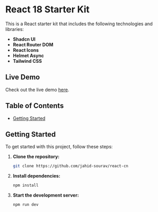 # React 18 Starter Kit

This is a React starter kit that includes the following technologies and libraries:

- **Shadcn UI**
- **React Router DOM**
- **React Icons**
- **Helmet Async**
- **Tailwind CSS**

## Live Demo

Check out the live demo [here](https://jahidreactcn.netlify.app).

## Table of Contents

- [Getting Started](#getting-started)

## Getting Started

To get started with this project, follow these steps:

1. **Clone the repository:**

   ```bash
   git clone https://github.com/jahid-sourav/react-cn
   ```

2. **Install dependencies:**

   ```bash
   npm install
   ```

3. **Start the development server:**

   ```bash
   npm run dev
   ```
